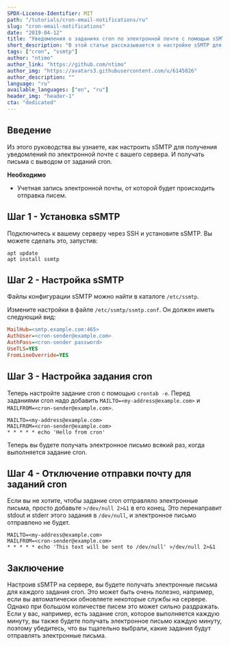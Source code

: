 ```yaml
---
SPDX-License-Identifier: MIT
path: "/tutorials/cron-email-notifications/ru"
slug: "cron-email-notifications"
date: "2019-04-12"
title: "Уведомления о заданиях cron по электронной почте с помощью sSMTP"
short_description: "В этой статье рассказывается о настройке sSMTP для отправки уведомлений по электронной почте о выполнении заданий cron."
tags: ["cron", "ssmtp"]
author: "ntimo"
author_link: "https://github.com/ntimo"
author_img: "https://avatars3.githubusercontent.com/u/6145026"
author_description: ""
language: "ru"
available_languages: ["en", "ru"]
header_img: "header-1"
cta: "dedicated"
---
```



## Введение

Из этого руководства вы узнаете, как настроить sSMTP для получения уведомлений по электронной почте с вашего сервера.
И получать письма с выводом от заданий cron.

**Необходимо**

* Учетная запись электронной почты, от которой будет происходить отправка писем.

## Шаг 1 - Установка sSMTP

Подключитесь к вашему серверу через SSH и установите sSMTP.
Вы можете сделать это, запустив:

```console
apt update
apt install ssmtp
```

## Шаг 2 - Настройка sSMTP

Файлы конфигурации sSMTP можно найти в каталоге `/etc/ssmtp`.

Измените настройки в файле `/etc/ssmtp/ssmtp.conf`.
Он должен иметь следующий вид:

```ini
MailHub=<smtp.example.com:465>
AuthUser=<cron-sender@example.com>
AuthPass=<cron-sender password>
UseTLS=YES
FromLineOverride=YES
```

## Шаг 3 - Настройка задания cron

Теперь настройте задание cron с помощью `crontab -e`.
Перед заданиями cron надо добавить `MAILTO=<my-address@example.com>` и `MAILFROM=<cron-sender@example.com>`.

```text
MAILTO=<my-address@example.com>
MAILFROM=<cron-sender@example.com>
* * * * * echo 'Hello from cron'
```

Теперь вы будете получать электронное письмо всякий раз, когда выполняется задание cron.

## Шаг 4 - Отключение отправки почту для заданий cron

Если вы не хотите, чтобы задание cron отправляло электронные письма, просто добавьте `>/dev/null 2>&1` в его конец.
Это перенаправит stdout и stderr этого задания в `/dev/null`, и электронное письмо отправлено не будет.

```text
MAILTO=<my-address@example.com>
MAILFROM=<cron-sender@example.com>
* * * * * echo 'This text will be sent to /dev/null' >/dev/null 2>&1
```

## Заключение

Настроив sSMTP на сервере, вы будете получать электронные письма для каждого задания cron.
Это может быть очень полезно, например, если вы автоматически обновляете некоторые службы на сервере.
Однако при большом количестве писем это может сильно раздражать.
Если у вас, например, есть задание cron, которое выполняется каждую минуту, вы также будете получать электронное письмо каждую минуту, поэтому убедитесь, что вы тщательно выбрали, какие задания будут отправлять электронные письма.
